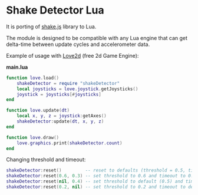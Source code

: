 # Shake Detector Lua
It is porting of [shake.js](https://github.com/alexgibson/shake.js/blob/master/shake.js) library to Lua.

The module is designed to be compatible with any Lua engine that can get delta-time between update cycles and accelerometer data.

Example of usage with [Love2d](https://love2d.org) (free 2d Game Engine):

**main.lua**
```Lua
function love.load()
    shakeDetector = require "shakeDetector"
    local joysticks = love.joystick.getJoysticks()
    joystick = joysticks[#joysticks]    
end

function love.update(dt)    
    local x, y, z = joystick:getAxes()
    shakeDetector:update(dt, x, y, z)
end

function love.draw()
    love.graphics.print(shakeDetector.count)
end
```

Changing threshold and timeout:
```Lua
shakeDetector:reset()         -- reset to defaults (threshold = 0.5, timeout = 0.25)
shakeDetector:reset(0.6, 0.3) -- set threshold to 0.6 and timeout to 0.3
shakeDetector:reset(nil, 0.4) -- set threshold to default (0.5) and timeout to 0.4
shakeDetector:reset(0.2, nil) -- set threshold to 0.2 and timeout to default (0.25)
```
